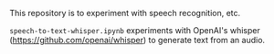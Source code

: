 This repository is to experiment with speech recognition, etc.

`speech-to-text-whisper.ipynb` experiments with OpenAI's whisper (https://github.com/openai/whisper) to generate text from an audio.